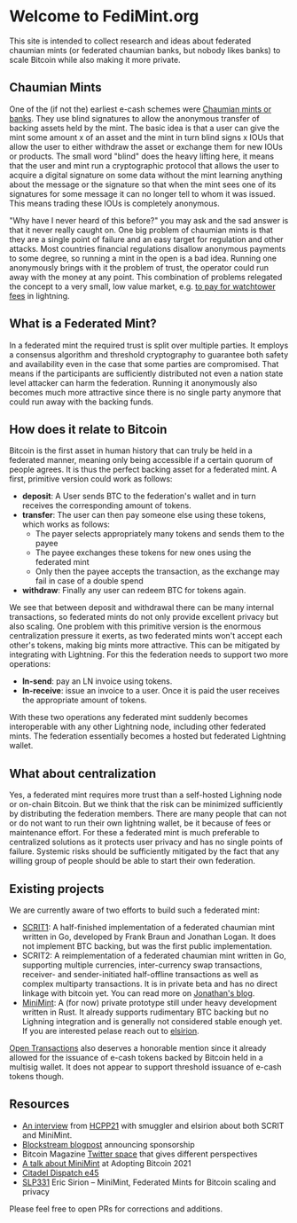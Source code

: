 # Welcome to FediMint.org

This site is intended to collect research and ideas about federated chaumian mints (or federated chaumian banks, but
nobody likes banks) to scale Bitcoin while also making it more private.

## Chaumian Mints
One of the (if not the) earliest e-cash schemes were [Chaumian mints or banks]. They use blind signatures to allow the
anonymous transfer of backing assets held by the mint. The basic idea is that a user can give the mint some amount x of
an asset and the mint in turn blind signs x IOUs that allow the user to either withdraw the asset or exchange
them for new IOUs or products. The small word "blind" does the heavy lifting here, it means that the user and mint run
a cryptographic protocol that allows the user to acquire a digital signature on some data without the mint learning 
anything about the message or the signature so that when the mint sees one of its signatures for some message it can
no longer tell to whom it was issued. This means trading these IOUs is completely anonymous.

"Why have I never heard of this before?" you may ask and the sad answer is that it never really caught on. One big
problem of chaumian mints is that they are a single point of failure and an easy target for regulation and other
attacks. Most countries financial regulations disallow anonymous payments to some degree, so running a mint in the open
is a bad idea. Running one anonymously brings with it the problem of trust, the operator could run away with the money
at any point. This combination of problems relegated the concept to a very small, low value market, e.g.
[to pay for watchtower fees] in lightning. 

[Chaumian mints or Banks]: http://www.hit.bme.hu/~buttyan/courses/BMEVIHIM219/2009/Chaum.BlindSigForPayment.1982.PDF
[to pay for watchtower fees]: https://lightning-wallet.com/storage-tokens#storage-tokens

## What is a Federated Mint?
In a federated mint the required trust is split over multiple parties. It employs a consensus algorithm
and threshold cryptography to guarantee both safety and availability even in the case that some parties are
compromised. That means if the participants are sufficiently distributed not even a nation state level attacker can
harm the federation. Running it anonymously also becomes much more attractive since there is no single party anymore
that could run away with the backing funds.

## How does it relate to Bitcoin
Bitcoin is the first asset in human history that can truly be held in a federated manner, meaning only being accessible
if a certain quorum of people agrees. It is thus the perfect backing asset for a federated mint. A first, primitive
version could work as follows:

* **deposit**: A User sends BTC to the federation's wallet and in turn receives the corresponding amount of tokens.
* **transfer**: The user can then pay someone else using these tokens, which works as follows:
  * The payer selects appropriately many tokens and sends them to the payee
  * The payee exchanges these tokens for new ones using the federated mint
  * Only then the payee accepts the transaction, as the exchange may fail in case of a double spend
* **withdraw**: Finally any user can redeem BTC for tokens again.

We see that between deposit and withdrawal there can be many internal transactions, so federated mints do not only provide
excellent privacy but also scaling. One problem with this primitive version is the enormous centralization pressure it
exerts, as two federated mints won't accept each other's tokens, making big mints more attractive. This can be mitigated
by integrating with Lightning. For this the federation needs to support two more operations:

* **ln-send**: pay an LN invoice using tokens.
* **ln-receive**: issue an invoice to a user. Once it is paid the user receives the appropriate amount of tokens.

With these two operations any federated mint suddenly becomes interoperable with any other Lightning node, including
other federated mints. The federation essentially becomes a hosted but federated Lightning wallet.

## What about centralization
Yes, a federated mint requires more trust than a self-hosted Lighning node or on-chain Bitcoin. But we think that the
risk can be minimized sufficiently by distributing the federation members. There are many people that can not or do not
want to run their own lightning wallet, be it because of fees or maintenance effort. For these a federated mint is
much preferable to centralized solutions as it protects user privacy and has no single points of failure. Systemic risks
should be sufficiently mitigated by the fact that any willing group of people should be able to start their own
federation.

## Existing projects
We are currently aware of two efforts to build such a federated mint:
* [SCRIT1]: A half-finished implementation of a federated chaumian mint written in Go, developed by Frank Braun and Jonathan Logan.
It does not implement BTC backing, but was the first public implementation.
* SCRIT2: A reimplementation of a federated chaumian mint written in Go, supporting multiple currencies, inter-currency swap transactions, receiver- and sender-initiated half-offline transactions as well as complex multiparty transactions. It is in private beta and has no direct linkage with bitcoin yet.
You can read more on [Jonathan's blog].
* [MiniMint]: A (for now) private prototype still under heavy development written in Rust. It already supports rudimentary BTC backing but
no Lighning integration and is generally not considered stable enough yet. If you are interested pelase reach out to
[elsirion](mailto:elsirion@protonmail.com).

[Open Transactions] also deserves a honorable mention since it already allowed for the issuance of e-cash tokens backed
by Bitcoin held in a multisig wallet. It does not appear to support threshold issuance of e-cash tokens though.

[SCRIT1]: https://github.com/scritcash
[Jonathan's blog]: https://opaque.link/post/scrit-vision/
[MiniMint]: MiniMint
[Open Transactions]: https://www.opentransactions.org/wiki/Main_Page

## Resources
* [An interview] from [HCPP21] with smuggler and elsirion about both SCRIT and MiniMint.
* [Blockstream blogpost] announcing sponsorship
* Bitcoin Magazine [Twitter space] that gives different perspectives
* [A talk about MiniMint] at Adopting Bitcoin 2021
* [Citadel Dispatch e45]
* [SLP331] Eric Sirion – MiniMint, Federated Mints for Bitcoin scaling and privacy

Please feel free to open PRs for corrections and additions.

[HCPP21]: https://chaos.hcpp.cz/
[an interview]: https://www.youtube.com/watch?v=JXGmzTbyuEw&t=5330s
[Blockstream blogpost]: https://medium.com/blockstream/blockstream-sponsors-federated-e-cash-as-a-bitcoin-scaling-technology-637ba05de7b3
[Twitter space]: https://www.youtube.com/watch?v=A_7-DsreUQg
[A talk about MiniMint]: https://bitcointv.com/w/kHwmbLTWjsbaDTJpBewUmX
[Citadel Dispatch e45]: https://bitcointv.com/w/uTtKtUmfWZ7mZDztVXVRWv
[SLP331]: https://stephanlivera.com/episode/331/

